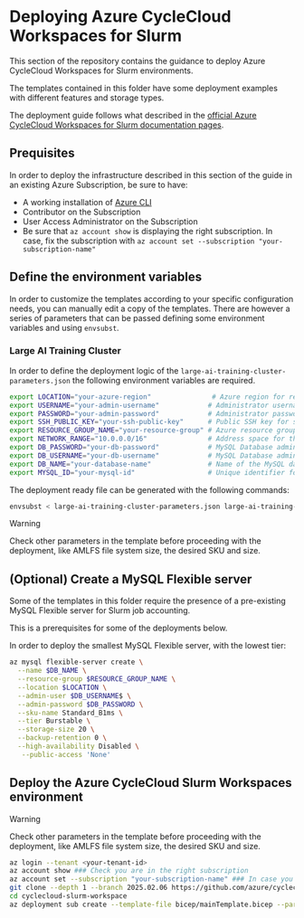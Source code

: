 # Deploying Azure CycleCloud Workspaces for Slurm

This section of the repository contains the guidance to deploy Azure CycleCloud Workspaces for Slurm environments.

The templates contained in this folder have some deployment examples with different features and storage types.

The deployment guide follows what described in the [official Azure CycleCloud Workspaces for Slurm documentation pages](https://learn.microsoft.com/en-us/azure/cyclecloud/how-to/ccws/deploy-with-cli?view=cyclecloud-8).

## Prequisites

In order to deploy the infrastructure described in this section of the guide in an existing Azure Subscription, be sure to have:
* A working installation of [Azure CLI](https://learn.microsoft.com/en-us/cli/azure/install-azure-cli-linux?pivots=apt)
* Contributor on the Subscription
* User Access Administrator on the Subscription
* Be sure that `az account show` is displaying the right subscription. In case, fix the subscription with `az account set --subscription "your-subscription-name"`


## Define the environment variables

In order to customize the templates according to your specific configuration needs, you can manually edit a copy of the templates.
There are however a series of parameters that can be passed defining some environment variables and using `envsubst`.

### Large AI Training Cluster

In order to define the deployment logic of the `large-ai-training-cluster-parameters.json` the following environment variables are required.

```bash
export LOCATION="your-azure-region"               # Azure region for resource deployment (e.g., eastus, westus2)
export USERNAME="your-admin-username"            # Administrator username for Azure CycleCloud UI
export PASSWORD="your-admin-password"            # Administrator password for Azure CycleCloud UI
export SSH_PUBLIC_KEY="your-ssh-public-key"      # Public SSH key for secure access to all cluster nodes and Azure CycleCloud VM
export RESOURCE_GROUP_NAME="your-resource-group" # Azure resource group name for deployment
export NETWORK_RANGE="10.0.0.0/16"               # Address space for the virtual network in CIDR notation (if template creates a new VNET)
export DB_PASSWORD="your-db-password"            # MySQL Database administrator password (if required by the template)
export DB_USERNAME="your-db-username"            # MySQL Database administrator username (if required by the template)
export DB_NAME="your-database-name"              # Name of the MySQL database (if required by the template)
export MYSQL_ID="your-mysql-id"                  # Unique identifier for the MySQL database resource (if required by the template)
```

The deployment ready file can be generated with the following commands:

```bash
envsubst < large-ai-training-cluster-parameters.json large-ai-training-cluster-parameters_deploy.json
```
> [!WARNING]  
> Check other parameters in the template before proceeding with the deployment, like AMLFS file system size, the desired SKU and size.

## (Optional) Create a MySQL Flexible server
Some of the templates in this folder require the presence of a pre-existing MySQL Flexible server for Slurm job accounting.

This is a prerequisites for some of the deployments below.

In order to deploy the smallest MySQL Flexible server, with the lowest tier:

```bash
az mysql flexible-server create \
  --name $DB_NAME \
  --resource-group $RESOURCE_GROUP_NAME \
  --location $LOCATION \
  --admin-user $DB_USERNAME$ \
  --admin-password $DB_PASSWORD \
  --sku-name Standard_B1ms \
  --tier Burstable \
  --storage-size 20 \
  --backup-retention 0 \
  --high-availability Disabled \
   --public-access 'None'
```

## Deploy the Azure CycleCloud Slurm Workspaces environment

> [!WARNING]  
> Check other parameters in the template before proceeding with the deployment, like AMLFS file system size, the desired SKU and size.


```bash
az login --tenant <your-tenant-id>
az account show ### Check you are in the right subscription
az account set --subscription "your-subscription-name" ### In case you are not in the right one
git clone --depth 1 --branch 2025.02.06 https://github.com/azure/cyclecloud-slurm-workspace.git
cd cyclecloud-slurm-workspace
az deployment sub create --template-file bicep/mainTemplate.bicep --parameters <YOUR_TEMPLATE_FILE>_deploy.json --location $LOCATION
```
